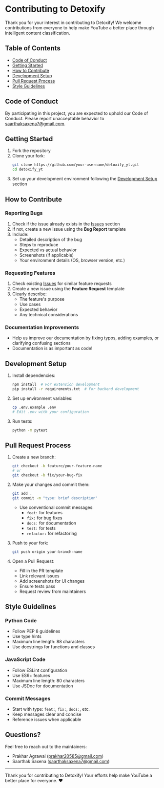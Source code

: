 # Contributing to Detoxify

Thank you for your interest in contributing to Detoxify! We welcome contributions from everyone to help make YouTube a better place through intelligent content classification.

## Table of Contents
- [Code of Conduct](#code-of-conduct)
- [Getting Started](#getting-started)
- [How to Contribute](#how-to-contribute)
- [Development Setup](#development-setup)
- [Pull Request Process](#pull-request-process)
- [Style Guidelines](#style-guidelines)

## Code of Conduct

By participating in this project, you are expected to uphold our Code of Conduct. Please report unacceptable behavior to saarthaksaxena7@gmail.com.

## Getting Started

1. Fork the repository
2. Clone your fork:
   ```bash
   git clone https://github.com/your-username/detoxify_yt.git
   cd detoxify_yt
   ```
3. Set up your development environment following the [Development Setup](#development-setup) section

## How to Contribute

### Reporting Bugs
1. Check if the issue already exists in the [Issues](https://github.com/Saarthakkj/detoxify_yt/issues) section
2. If not, create a new issue using the **Bug Report** template
3. Include:
   - Detailed description of the bug
   - Steps to reproduce
   - Expected vs actual behavior
   - Screenshots (if applicable)
   - Your environment details (OS, browser version, etc.)

### Requesting Features
1. Check existing [Issues](https://github.com/Saarthakkj/detoxify_yt/issues) for similar feature requests
2. Create a new issue using the **Feature Request** template
3. Clearly describe:
   - The feature's purpose
   - Use cases
   - Expected behavior
   - Any technical considerations

### Documentation Improvements
- Help us improve our documentation by fixing typos, adding examples, or clarifying confusing sections
- Documentation is as important as code!

## Development Setup

1. Install dependencies:
   ```bash
   npm install  # For extension development
   pip install -r requirements.txt  # For backend development
   ```

2. Set up environment variables:
   ```bash
   cp .env.example .env
   # Edit .env with your configuration
   ```

3. Run tests:
   ```bash
   python -m pytest
   ```

## Pull Request Process

1. Create a new branch:
   ```bash
   git checkout -b feature/your-feature-name
   # or
   git checkout -b fix/your-bug-fix
   ```

2. Make your changes and commit them:
   ```bash
   git add .
   git commit -m "type: brief description"
   ```
   - Use conventional commit messages:
     - `feat:` for features
     - `fix:` for bug fixes
     - `docs:` for documentation
     - `test:` for tests
     - `refactor:` for refactoring

3. Push to your fork:
   ```bash
   git push origin your-branch-name
   ```

4. Open a Pull Request:
   - Fill in the PR template
   - Link relevant issues
   - Add screenshots for UI changes
   - Ensure tests pass
   - Request review from maintainers

## Style Guidelines

### Python Code
- Follow PEP 8 guidelines
- Use type hints
- Maximum line length: 88 characters
- Use docstrings for functions and classes

### JavaScript Code
- Follow ESLint configuration
- Use ES6+ features
- Maximum line length: 80 characters
- Use JSDoc for documentation

### Commit Messages
- Start with type: `feat:`, `fix:`, `docs:`, etc.
- Keep messages clear and concise
- Reference issues when applicable

## Questions?

Feel free to reach out to the maintainers:
- Prakhar Agrawal (prakhar20585@gmail.com)
- Saarthak Saxena (saarthaksaxena7@gmail.com)

---

Thank you for contributing to Detoxify! Your efforts help make YouTube a better place for everyone. ❤️
